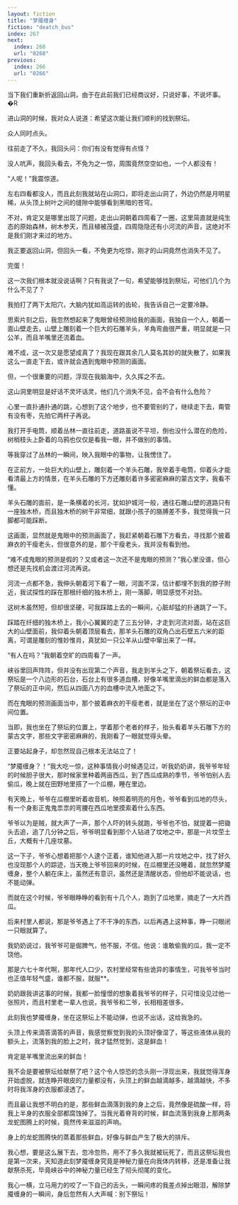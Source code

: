 ```yaml
---
layout: fiction
title: "梦魇缠身"
fiction: "deatch_bus"
index: 267
next:
  index: 268
  url: "0268"
previous:
  index: 266
  url: "0266"
---
```

当下我们重新折返回山洞，由于在此前我们已经商议好，只说好事，不说坏事。�R

进山洞的时候，我对众人说道：希望这次能让我们顺利的找到祭坛。

众人同时点头。

往前走了不久，我回头问：你们有没有觉得有点怪？

没人吭声，我回头看去，不免为之一惊，周围竟然空空如也，一个人都没有！

“人呢！”我震惊道。

左右四看都没人，而且此刻我就站在山洞口，即将走出山洞了，外边仍然是月明星稀，从头顶上树叶之间的缝隙中能够看到黑暗的苍穹。

不对，肯定又是哪里出现了问题，走出山洞朝着四周看了一圈，这里简直就是纯生态的原始森林，树木参天，而且植被茂盛，四周隐隐还有小河流的声音，这绝对不是我们刚才来过的地方。

我正要返回山洞，但回头一看，不免更为吃惊，刚才的山洞竟然也消失不见了。

完蛋！

这一次我们根本就没说话啊？只有我说了一句，希望能够找到祭坛，可他们几个为什么不见了？

我拍打了两下太阳穴，大脑内犹如高运转的齿轮，我告诉自己一定要冷静。

思索片刻之后，我忽然想起来了鬼眼曾经预测给我的画面，我独自一个人，朝着一面山壁走去，山壁上雕刻着一个巨大的石雕羊头，羊角弯曲很严重，明显就是一只公羊，而且羊嘴里还流着血。

难不成，这一次又是愿望成真了？我现在跟其余几人莫名其妙的就失散了，如果我这么一直走下去，或许就会遇到鬼眼中预测的画面。

但，一个很重要的问题，浮现在我脑海中，久久挥之不去。

这山洞里明显是好话不灵坏话灵，他们几个消失不见，会不会有什么危险？

心里一直扑通扑通的跳，心想到了这个地步，也不要管别的了，继续走下去，甭管有没有枣，先拍它两杆子再说。

我打开手电筒，顺着丛林一直往前走，道路虽说不平坦，倒也没什么潜在的危险，树梢枝头上卧着的乌鸦也仅仅是看我一眼，并不做别的事情。

等我穿过了丛林的一瞬间，映入我眼中的事物，让我愣住了。

在正前方，一处巨大的山壁上，雕刻着一个羊头石雕，我举着手电筒，仰着头才能看清最上方的情景，在羊头石雕的下方还雕刻着许多密密麻麻的蒙古文字，我看不懂。

羊头石雕的面前，是一条横着的长河，犹如护城河一般，通往石雕山壁的道路只有一座独木桥，而且独木桥的树干非常细，就跟小孩子的胳膊差不多，我觉得我一只脚都可能踩断。

这画面，显然就是鬼眼中的预测画面了，我赶紧朝着石雕下方看去，寻找那个披着麻衣的干瘦老头，但很意外的是，那个干瘦老头，我并没有看到他。

“难不成鬼眼的预测是假的？又或者这一次还不是鬼眼的预测？”我心里没谱，但心想还是先找机会渡过河流再说。

河流一点都不急，我伸头朝着河下看了一眼，河面不深，估计都埋不到我的脖子附近，我试探性的踩在那根纤细的独木桥上，刚一落脚，明显感觉不对劲。

这树木虽然短，但却很坚硬，可我踩踏上去的一瞬间，心脏却猛的扑通跳了一下。

踩踏在纤细的独木桥上，我小心翼翼的走了三五分钟，才走到河流对面，站在这巨大的山壁面前，我仰着头朝着顶层看去，那羊头石雕的双角凸出石壁五六米的距离，可谓是雕刻的惟妙惟肖，真犹如一只公羊从山壁中窜出来了一样。

“有人在吗？”我朝着空旷的四周看了一声。

峡谷里回声阵阵，但并没有出现第二个声音，我走到羊头之下，朝着祭坛看去，这祭坛是一个八边形的石台，石台上有很多道血槽，好像羊嘴里滴出的鲜血都是落入了祭坛的正中间，然后从四面八方的血槽中流入地面之下。

而在鬼眼的预测画面当中，那个披着麻衣的干瘦老者，就是坐在了这个祭坛的正中间位置。

当即，我也坐在了祭坛的位置上，学着那个老者的样子，抬头看着羊头石雕下方的蒙古文字，那些文字密密麻麻的，我刚看了一眼就觉得头晕。

正要站起身子，却忽然现自己根本无法站立了！

“梦魇缠身？！”我大吃一惊，这种事情我小时候遇见过，听我奶奶讲，我爷爷年轻的时候胆子很大，那时候家里种着两亩西瓜，到了西瓜成熟的季节，爷爷怕别人去偷瓜，晚上就在田野地里搭了一个瓜棚，睡在里边。

有天晚上，爷爷在瓜棚里听着收音机，映照着明亮的月色，爷爷看到瓜地的尽头，有一个身影正鬼鬼祟祟的弯腰在西瓜地里摸索着什么东西。

爷爷以为是贼，就大声了一声，那个人吓的转头就跑，爷爷也不怕，就提着一把锄头去追，追了几分钟之后，爷爷明显看到那个人钻进了坟地之中，那是一片坟茔土丘，大概有十几座坟墓。

这一下子，爷爷心想着把那个人逮个正着，谁知他进入那一片坟地之中，找了好久也没现那个人的踪迹，当天晚上爷爷回来的时候，在瓜棚里还没睡着，就忽然梦魇缠身，整个人躺在床上，虽然还有意识，虽然还是清醒状态，但他却不能说话，也不能动弹。

而就在这个时候，爷爷眼睁睁的看到有十几个人，跑到了瓜地里，摘走了一大片西瓜。

后来村里人都说，那是爷爷遇上了不干净的东西，以后再遇上这种事，睁一只眼闭一只眼就算了。

我奶奶说过，我爷爷可是倔脾气，他不服，不信。他说：谁敢偷我的瓜，我一定不饶他。

那是六七十年代啊，那年代人口少，农村里经常有些诡异的事情生，可我爷爷当时也正值年轻气盛，谁都不服，就服**。

奶奶跟我讲这事的时候，我都一脸憧憬的想象着我爷爷的样子，只可惜没见过他一张照片，而且村里老一辈人也说，我爷爷和二爷，长相相差很多。

此刻我也梦魇缠身，坐在这祭坛上不能动弹，也说不出话，这给我急的。

头顶上传来滴答滴答的声音，我感觉察觉到我的头顶好像湿了，等这些液体从我的额头上，流落到我的脸上之时，我才猛然觉到，这是鲜血！

肯定是羊嘴里流出来的鲜血！

我不会是要被祭坛给献祭了吧？这个令人惊恐的念头刚一浮现出来，我就觉得浑身开始虚脱，就连睁开眼皮的力量都没有，头顶上的鲜血越滴越多，越滴越快，不多时将我浑身的衣服都浸透了。

而且最让我想不明白的是，那些鲜血滴落到我的身上之后，竟然像是硫酸一样，将我上半身的衣服全部都腐蚀掉了。当我光着脊背的时候，鲜血流落到我身上那两条龙蛇图腾上的时候，竟然传来滋滋的声响。

身上的龙蛇图腾快的蒸着那些鲜血，好像与鲜血产生了极大的排斥。

我心想，要是这么展下去，忽冷忽热，用不了多久我就被玩死了，而且这祭坛我也是第一次来，天知道此刻梦魇缠身究竟是神秘力量在向我体内转移，还是准备让我献祭杀死，毕竟峡谷中的神秘力量已经生了彻头彻尾的变化。

我心一横，立马用力的咬了一下自己的舌头，一瞬间疼的我差点掉出眼泪，解除梦魇缠身的一瞬间，身后忽然有人大声喊：别下祭坛！